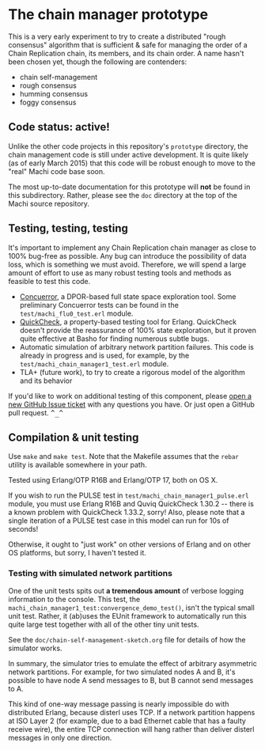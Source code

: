 # The chain manager prototype

This is a very early experiment to try to create a distributed "rough
consensus" algorithm that is sufficient & safe for managing the order
of a Chain Replication chain, its members, and its chain order.  A
name hasn't been chosen yet, though the following are contenders:

* chain self-management
* rough consensus
* humming consensus
* foggy consensus

## Code status: active!

Unlike the other code projects in this repository's `prototype`
directory, the chain management code is still under active
development.  It is quite likely (as of early March 2015) that this
code will be robust enough to move to the "real" Machi code base soon.

The most up-to-date documentation for this prototype will **not** be
found in this subdirectory.  Rather, please see the `doc` directory at
the top of the Machi source repository.
 
## Testing, testing, testing

It's important to implement any Chain Replication chain manager as
close to 100% bug-free as possible.  Any bug can introduce the
possibility of data loss, which is something we must avoid.
Therefore, we will spend a large amount of effort to use as many
robust testing tools and methods as feasible to test this code.

* [Concuerror](http://concuerror.com), a DPOR-based full state space
  exploration tool.  Some preliminary Concuerror tests can be found in the
  `test/machi_flu0_test.erl` module.
* [QuickCheck](http://www.quviq.com/products/erlang-quickcheck/), a
  property-based testing tool for Erlang.  QuickCheck doesn't provide
  the reassurance of 100% state exploration, but it proven quite
  effective at Basho for finding numerous subtle bugs.
* Automatic simulation of arbitrary network partition failures.  This
  code is already in progress and is used, for example, by the
  `test/machi_chain_manager1_test.erl` module.
* TLA+ (future work), to try to create a rigorous model of the
  algorithm and its behavior

If you'd like to work on additional testing of this component, please
[open a new GitHub Issue ticket](https://github.com/basho/machi) with
any questions you have.  Or just open a GitHub pull request.  <tt>^_^</tt>

## Compilation & unit testing

Use `make` and `make test`.  Note that the Makefile assumes that the
`rebar` utility is available somewhere in your path.

Tested using Erlang/OTP R16B and Erlang/OTP 17, both on OS X.

If you wish to run the PULSE test in
`test/machi_chain_manager1_pulse.erl` module, you must use Erlang
R16B and Quviq QuickCheck 1.30.2 -- there is a known problem with
QuickCheck 1.33.2, sorry!  Also, please note that a single iteration
of a PULSE test case in this model can run for 10s of seconds!

Otherwise, it ought to "just work" on other versions of Erlang and on other OS
platforms, but sorry, I haven't tested it.

### Testing with simulated network partitions

One of the unit tests spits out **a tremendous amount** of verbose
logging information to the console.  This test, the
`machi_chain_manager1_test:convergence_demo_test()`, isn't the typical
small unit test.  Rather, it (ab)uses the EUnit framework to
automatically run this quite large test together with all of the other
tiny unit tests.

See the `doc/chain-self-management-sketch.org` file for details of how
the simulator works.

In summary, the simulator tries to emulate the effect of arbitrary
asymmetric network partitions.  For example, for two simulated nodes A
and B, it's possible to have node A send messages to B, but B cannot
send messages to A.

This kind of one-way message passing is nearly impossible do with
distributed Erlang, because disterl uses TCP.  If a network partition
happens at ISO Layer 2 (for example, due to a bad Ethernet cable that
has a faulty receive wire), the entire TCP connection will hang rather
than deliver disterl messages in only one direction.
